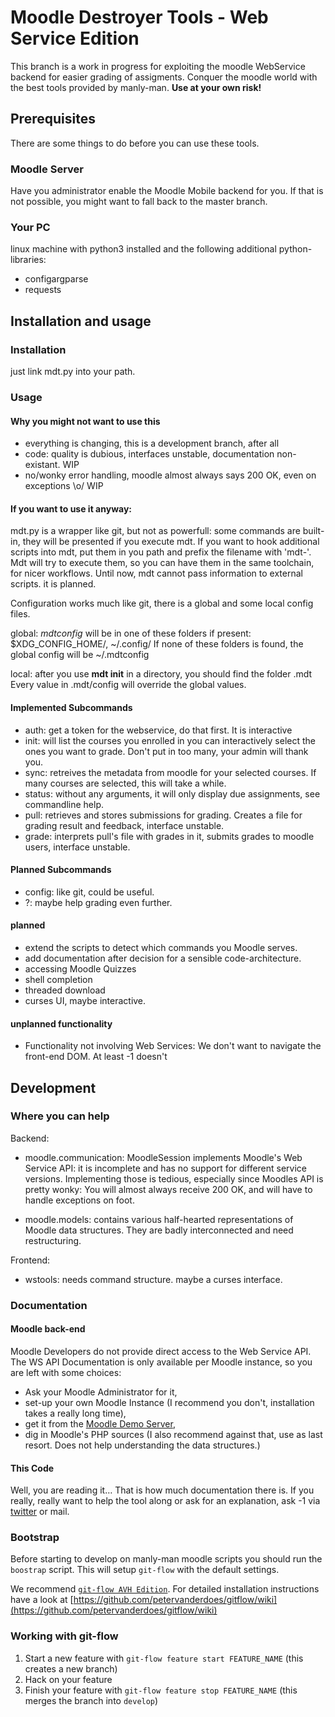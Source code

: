 # Moodle Destroyer Tools - Web Service Edition

This branch is a work in progress for exploiting the moodle WebService backend for easier grading of assigments.
Conquer the moodle world with the best tools provided by manly-man.
**Use at your own risk!**

## Prerequisites

There are some things to do before you can use these tools.

### Moodle Server

Have you administrator enable the Moodle Mobile backend for you.
If that is not possible, you might want to fall back to the master branch.

### Your PC

linux machine with python3 installed and the following additional python-libraries: 
* configargparse
* requests

## Installation and usage

### Installation

just link mdt.py into your path.

### Usage

#### Why you might not want to use this

* everything is changing, this is a development branch, after all
* code: quality is dubious, interfaces unstable, documentation non-existant. WIP
* no/wonky error handling, moodle almost always says 200 OK, even on exceptions \o/ WIP

#### If you want to use it anyway:

mdt.py is a wrapper like git, but not as powerfull:
 some commands are built-in, they will be presented if you execute mdt.
 If you want to hook additional scripts into mdt, put them in you path and prefix the filename with 'mdt-'.
 Mdt will try to execute them, so you can have them in the same toolchain, for nicer workflows.
 Until now, mdt cannot pass information to external scripts. it is planned.
 
Configuration works much like git, there is a global and some local config files.

global: *mdtconfig* will be in one of these folders if present: $XDG_CONFIG_HOME/, ~/.config/
If none of these folders is found, the global config will be ~/.mdtconfig

local: after you use **mdt init** in a directory, you should find the folder .mdt
Every value in .mdt/config will override the global values.


#### Implemented Subcommands

* auth: get a token for the webservice, do that first. It is interactive
* init: will list the courses you enrolled in you can interactively select the ones you want to grade.  Don't put in too many, your admin will thank you.
* sync: retreives the metadata from moodle for your selected courses. If many courses are selected, this will take a while.
* status: without any arguments, it will only display due assignments, see commandline help.
* pull: retrieves and stores submissions for grading. Creates a file for grading result and feedback, interface unstable.
* grade: interprets pull's file with grades in it, submits grades to moodle users, interface unstable.  

#### Planned Subcommands

* config: like git, could be useful.
* ?: maybe help grading even further.

#### planned

* extend the scripts to detect which commands you Moodle serves.
* add documentation after decision for a sensible code-architecture.
* accessing Moodle Quizzes
* shell completion
* threaded download
* curses UI, maybe interactive.

#### unplanned functionality

* Functionality not involving Web Services: We don't want to navigate the front-end DOM. At least -1 doesn't

## Development

### Where you can help 

Backend:

* moodle.communication: MoodleSession implements Moodle's Web Service API: it is incomplete and has no support for different service versions.
Implementing those is tedious, especially since Moodles API is pretty wonky: You will almost always receive 200 OK, and will have to handle exceptions on foot.

* moodle.models: contains various half-hearted representations of Moodle data structures. 
They are badly interconnected and need restructuring. 

Frontend:

* wstools: needs command structure. maybe a curses interface.


### Documentation

#### Moodle back-end

Moodle Developers do not provide direct access to the Web Service API.
The WS API Documentation is only available per Moodle instance, so you are left with some choices:

* Ask your Moodle Administrator for it,
* set-up your own Moodle Instance (I recommend you don't, installation takes a really long time),
* get it from the [Moodle Demo Server](https://moodle.org/demo/),
* dig in Moodle's PHP sources (I also recommend against that, use as last resort. Does not help understanding the data structures.)

#### This Code

Well, you are reading it… That is how much documentation there is.
If you really, really want to help the tool along or ask for an explanation, ask -1 via [twitter](https://twitter.com/einsweniger/) or mail.

### Bootstrap

Before starting to develop on manly-man moodle scripts you should run the `boostrap` script.
This will setup `git-flow` with the default settings.

We recommend [`git-flow AVH Edition`](https://github.com/petervanderdoes/gitflow/).
For detailed installation instructions have a look at [https://github.com/petervanderdoes/gitflow/wiki](https://github.com/petervanderdoes/gitflow/wiki)

### Working with git-flow

1. Start a new feature with `git-flow feature start FEATURE_NAME` (this creates a new branch)
2. Hack on your feature
3. Finish your feature with `git-flow feature stop FEATURE_NAME` (this merges the branch into `develop`)


